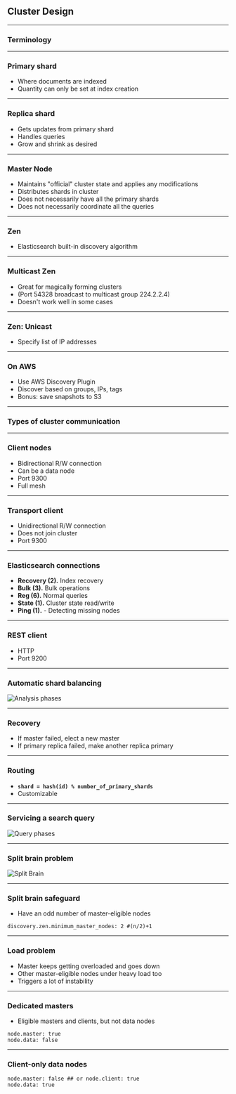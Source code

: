 ## Cluster Design

<!--
* Shards and replicas
* Master and slave nodes
* Discovery
    * Multicast
    * Unicast
* Automatic balancing
* Transport protocol
* How are requests directed?
* What happens when a node fails?
    * Split brain problem
* Designing your application for resiliency
    * Dedicated masters
    * Shard allocation
    * Efficiently indexing into the cluster
        * Bulk indexing
        * River plugins
* Tribes
-->

---

### Terminology

---

### Primary shard

* Where documents are indexed
* Quantity can only be set at index creation

---

### Replica shard

* Gets updates from primary shard
* Handles queries
* Grow and shrink as desired

---

### Master Node

* Maintains "official" cluster state and applies any modifications
* Distributes shards in cluster
* Does not necessarily have all the primary shards
* Does not necessarily coordinate all the queries

---

### Zen

* Elasticsearch built-in discovery algorithm

---

### Multicast Zen

* Great for magically forming clusters
* (Port 54328 broadcast to multicast group 224.2.2.4)
* Doesn't work well in some cases

---

### Zen: Unicast

* Specify list of IP addresses

---

### On AWS

* Use AWS Discovery Plugin
* Discover based on groups, IPs, tags
* Bonus: save snapshots to S3

---

### Types of cluster communication

---

### Client nodes

* Bidirectional R/W connection
* Can be a data node
* Port 9300
* Full mesh

---

### Transport client

* Unidirectional R/W connection
* Does not join cluster
* Port 9300

---

### Elasticsearch connections

* **Recovery (2).** Index recovery
* **Bulk (3).** Bulk operations
* **Reg (6).** Normal queries
* **State (1).** Cluster state read/write
* **Ping (1).** - Detecting missing nodes

---

### REST client

* HTTP
* Port 9200

---

### Automatic shard balancing

![Analysis phases](images/diagrams/cluster-topology.png#diagram)

---

### Recovery

* If master failed, elect a new master
* If primary replica failed, make another replica primary

---

### Routing
* **```shard = hash(id) % number_of_primary_shards```**
* Customizable

---

### Servicing a search query
![Query phases](images/diagrams/query-request-data-flow.jpeg#diagram)

---

### Split brain problem
![Split Brain](images/diagrams/split-brain.jpeg#diagram)

---

### Split brain safeguard
* Have an odd number of master-eligible nodes

```
discovery.zen.minimum_master_nodes: 2 #(n/2)+1
```

---

### Load problem

* Master keeps getting overloaded and goes down
* Other master-eligible nodes under heavy load too
* Triggers a lot of instability

---

### Dedicated masters

* Eligible masters and clients, but not data nodes

```
node.master: true
node.data: false
```

---

### Client-only data nodes

```
node.master: false ## or node.client: true
node.data: true
```
